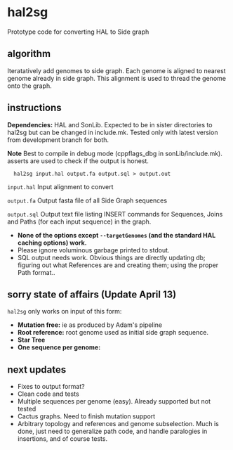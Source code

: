 # hal2sg
Prototype code for converting HAL to Side graph

## algorithm

Iteratatively add genomes to side graph.  Each genome is aligned to nearest genome already in side graph.  This alignment is used to thread the genome onto the graph.

## instructions

**Dependencies:**  HAL and SonLib.  Expected to be in sister directories to hal2sg but can be changed in include.mk.  Tested only with latest version from development branch for both. 

**Note** Best to compile in debug mode (cppflags_dbg in sonLib/include.mk).  asserts are used to check if the output is honest. 

	  hal2sg input.hal output.fa output.sql > output.out

`input.hal` Input alignment to convert

`output.fa` Output fasta file of all Side Graph sequences

`output.sql` Output text file listing INSERT commands for Sequences, Joins and Paths (for each input sequence) in the graph.

* **None of the options except `--targetGenomes` (and the standard HAL caching options) work.**
* Please ignore voluminous garbage printed to stdout.
* SQL output needs work.  Obvious things are directly updating db; figuring out what References are and creating them; using the proper Path format.. 

## sorry state of affairs (Update April 13)

`hal2sg` only works on input of this form:
* **Mutation free:** ie as produced by Adam's pipeline
* **Root reference:** root genome used as initial side graph sequence.
* **Star Tree**
* **One sequence per genome:**

## next updates

* Fixes to output format?
* Clean code and tests
* Multiple sequences per genome (easy).  Already supported but not tested
* Cactus graphs.  Need to finish mutation support
* Arbitrary topology and references and genome subselection.  Much is done, just need to generalize path code, and handle paralogies in insertions, and of course tests.






